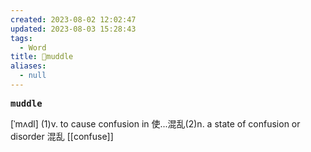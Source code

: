 ```yaml
---
created: 2023-08-02 12:02:47
updated: 2023-08-03 15:28:43
tags:
  - Word
title: 📖muddle
aliases:
  - null
---
```


<pre><strong>muddle</strong></pre>
[ˈmʌdl]
(1)v. to cause confusion in 使...混乱(2)n. a state of confusion or disorder 混乱
[[confuse]]
